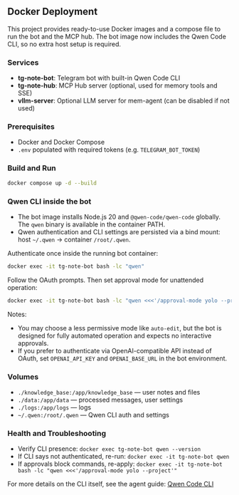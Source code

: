 ## Docker Deployment

This project provides ready-to-use Docker images and a compose file to run the bot and the MCP hub. The bot image now includes the Qwen Code CLI, so no extra host setup is required.

### Services

- **tg-note-bot**: Telegram bot with built-in Qwen Code CLI
- **tg-note-hub**: MCP Hub server (optional, used for memory tools and SSE)
- **vllm-server**: Optional LLM server for mem-agent (can be disabled if not used)

### Prerequisites

- Docker and Docker Compose
- `.env` populated with required tokens (e.g. `TELEGRAM_BOT_TOKEN`)

### Build and Run

```bash
docker compose up -d --build
```

### Qwen CLI inside the bot

- The bot image installs Node.js 20 and `@qwen-code/qwen-code` globally. The `qwen` binary is available in the container PATH.
- Qwen authentication and CLI settings are persisted via a bind mount: host `~/.qwen` -> container `/root/.qwen`.

Authenticate once inside the running bot container:

```bash
docker exec -it tg-note-bot bash -lc "qwen"
```

Follow the OAuth prompts. Then set approval mode for unattended operation:

```bash
docker exec -it tg-note-bot bash -lc "qwen <<<'/approval-mode yolo --project'"
```

Notes:
- You may choose a less permissive mode like `auto-edit`, but the bot is designed for fully automated operation and expects no interactive approvals.
- If you prefer to authenticate via OpenAI-compatible API instead of OAuth, set `OPENAI_API_KEY` and `OPENAI_BASE_URL` in the bot environment.

### Volumes

- `./knowledge_base:/app/knowledge_base` — user notes and files
- `./data:/app/data` — processed messages, user settings
- `./logs:/app/logs` — logs
- `~/.qwen:/root/.qwen` — Qwen CLI auth and settings

### Health and Troubleshooting

- Verify CLI presence: `docker exec tg-note-bot qwen --version`
- If CLI says not authenticated, re-run: `docker exec -it tg-note-bot qwen`
- If approvals block commands, re-apply: `docker exec -it tg-note-bot bash -lc "qwen <<<'/approval-mode yolo --project'"`

For more details on the CLI itself, see the agent guide: [Qwen Code CLI](../agents/qwen-code-cli.md)
